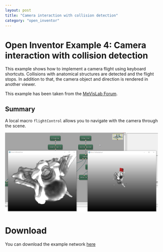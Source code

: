 ```yaml
---
layout: post
title: "Camera interaction with collision detection"
category: "open_inventor"
---
```


# Open Inventor Example 4: Camera interaction with collision detection
This example shows how to implement a camera flight using keyboard shortcuts. Collisions with anatomical structures are detected and the flight stops. In addition to that, the camera object and direction is rendered in another viewer.

This example has been taken from the [MeVisLab Forum](https://forum.mevislab.de/index.php?topic=3947.0).

## Summary
A local macro `flightControl` allows you to navigate with the camera through the scene.

![Screenshot](/examples/open_inventor/example4/image.png)

# Download
You can download the example network [here](/examples/open_inventor/example4/flight2.zip)


